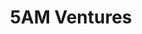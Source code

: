 ---
layout: firm_page
title: "5AM Ventures"
id: "5amventures.com"
permalink: "/5amventures5amventures.com/"
website: "https://5amventures.com"
offices: "San Francisco (United States), Boston (United States)"
investment_stages: "Seed, Series A, Series B"
portfolio_companies: "Achaogen (AKAO), Akouos (AKUS), Alexza (ALXA), Ambrx, Aprea (APRE), Artiva Biotherapeutics (ARTV), Arvinas (ARVN), Audentes, Bellerophon (BLPH), Bird Rock Bio, Cabaletta Bio (CABA), Calibrium, Camp4 (CAMP), Cellular Research, Ceterix, Chrono, Cidara (CDTX), CinCor (CINC), Crinetics (CRNX), Dianthus Therapeutics (DNTH), DVS, Enliven Therapeutics (ELVN), Ensoma, Entrada (TRDA), Envoy, Epirus (EPRS), Escient Pharmaceuticals, Expansion Therapeutics, Flexion (FLXN), GlycoEra, Halio, Inc., Homology Medicines, Inc. (FIXX), Ideaya Biosciences, Igenica, Ikaria, Ilypsa, Impel Neuropharma (IMPL), Incline, Inipharm, KaloBios (KBIO), Karius, Kinaset Therapeutics, Latigo, Lifordi, Magnetic Insight, Marcadia, Miikana, Millendo, nChroma Bio, Neurogastrx, Nido Bio, NodThera, Nouscom, Novira, Panomics, Pear (PEAR), Pearl, PhaseRx (PZRX), Portal, Precede Bio, PNI, Pulmatrix (PULM), Purigen, Radionetics, Rallybio (RLYB), RareCyte, Relypsa (RLYP), Rennovia, Scientist.com, scPharmaceuticals (SCPH), Semprus, Skye (SKYE), Synosia, TMRW, VBI Vaccines, Viveve (VIVE), Vor Biopharma (VOR), Wildcat"
portfolio_link: "https://5amventures.com/portfolio/"
investment_markets: "Biopharmaceuticals, drug delivery technologies, life science instruments"
founded_year: "2002"
description: "5AM Ventures is a leading life science venture capital firm focused on funding and building next-generation life sciences companies. They primarily invest in early-stage private therapeutic companies, with an emphasis on Series A, and also invest in small and mid-cap public and later-stage private biotech and life science companies."
linkedin: "https://www.linkedin.com/company/5amventures"
twitter: "https://twitter.com/5amventures"
instagram: ""
team_page: "https://5amventures.com/team/"
investor_type: "Venture Capital"
crunchbase: "https://www.crunchbase.com/organization/5am-ventures"
pitchbook: "https://pitchbook.com/profiles/investor/11104-03"

# SEO Optimization
meta_title: "5AM Ventures - VC Firm - projectstartups.com"
meta_description: "5AM Ventures, 5AM Ventures is a leading life science venture capital firm focused on funding and building next-generation life sciences companies. They primarily in..."
meta_keywords: "5AM Ventures, Biopharmaceuticals, drug delivery technologies, life science instruments, VC firm, venture capital, startup investor, projectstartups.com"
canonical_url: "https://vc.projectstartups.com/5amventures5amventures.com/"
---